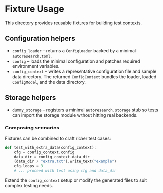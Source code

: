 # Fixture Usage

This directory provides reusable fixtures for building test contexts.

## Configuration helpers

- `config_loader` – returns a `ConfigLoader` backed by a minimal `autoresearch.toml`.
- `config` – loads the minimal configuration and patches required environment variables.
- `config_context` – writes a representative configuration file and sample
  data directory. The returned `ConfigContext` bundles the loader, loaded
  `ConfigModel`, and the data directory.

## Storage helpers

- `dummy_storage` – registers a minimal `autoresearch.storage` stub so tests
  can import the storage module without hitting real backends.

### Composing scenarios

Fixtures can be combined to craft richer test cases:

```python
def test_with_extra_data(config_context):
    cfg = config_context.config
    data_dir = config_context.data_dir
    (data_dir / "extra.txt").write_text("example")
    cfg.loops = 3
    # ... proceed with test using cfg and data_dir
```

Extend the `config_context` setup or modify the generated files to suit
complex testing needs.
